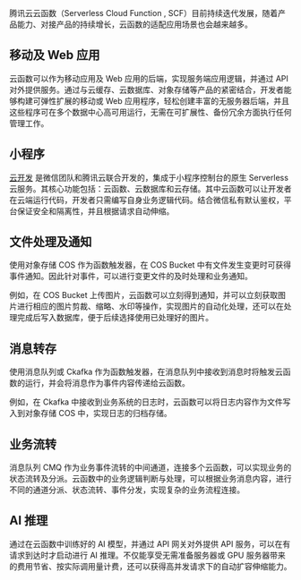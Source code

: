 腾讯云云函数（Serverless Cloud Function , SCF）目前持续迭代发展，随着产品能力、对接产品的持续增长，云函数的适配应用场景也会越来越多。

## 移动及 Web 应用

云函数可以作为移动应用及 Web 应用的后端，实现服务端应用逻辑，并通过 API 对外提供服务。通过与云缓存、云数据库、对象存储等产品的紧密结合，开发者能够构建可弹性扩展的移动或 Web 应用程序，轻松创建丰富的无服务器后端，并且这些程序可在多个数据中心高可用运行，无需在可扩展性、备份冗余方面执行任何管理工作。

## 小程序

[云开发](https://cloud.tencent.com/product/tcb) 是微信团队和腾讯云联合开发的，集成于小程序控制台的原生 Serverless 云服务。其核心功能包括：云函数、云数据库和云存储。其中云函数可以让开发者在云端运行代码，开发者只需编写自身业务逻辑代码。结合微信私有默认鉴权，平台保证安全和隔离性，并且根据请求自动伸缩。

## 文件处理及通知

使用对象存储 COS 作为函数触发器，在 COS Bucket 中有文件发生变更时可获得事件通知。因此针对事件，可以进行变更文件的及时处理和业务通知。

例如，在 COS Bucket 上传图片，云函数可以立刻得到通知，并可以立刻获取图片进行相应的图片剪裁、缩略、水印等操作，实现图片的自动化处理，还可以在处理完成后写入数据库，便于后续选择使用已处理好的图片。

## 消息转存

使用消息队列或 Ckafka 作为函数触发器，在消息队列中接收到消息时将触发云函数的运行，并会将消息作为事件内容传递给云函数。

例如，在 Ckafka 中接收到业务系统的日志时，云函数可以将日志内容作为文件写入到对象存储 COS 中，实现日志的归档存储。

## 业务流转

消息队列 CMQ 作为业务事件流转的中间通道，连接多个云函数，可以实现业务的状态流转及分派。云函数中的业务逻辑判断与处理，可以根据业务消息内容，进行不同的通道分派、状态流转、事件分发，实现复杂的业务流程连接。

## AI 推理

通过在云函数中训练好的 AI 模型，并通过 API 网关对外提供 API 服务，可以在有请求到达时才启动进行 AI 推理。不仅能享受无需准备服务器或 GPU 服务器带来的费用节省、按实际调用量计费，还可以获得高并发请求下的自动扩容伸缩能力。
